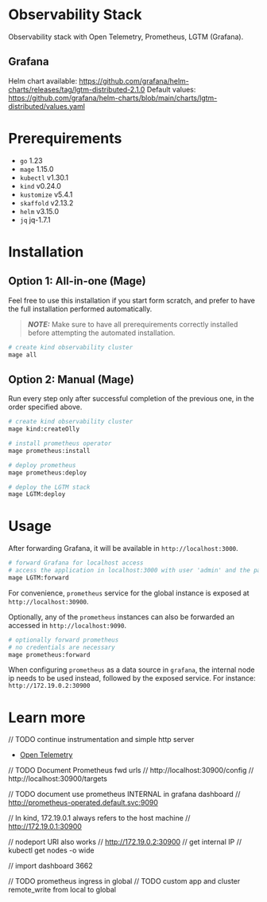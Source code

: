 # Observability Stack
Observability stack with Open Telemetry, Prometheus, LGTM (Grafana).

## Grafana

Helm chart available: https://github.com/grafana/helm-charts/releases/tag/lgtm-distributed-2.1.0
Default values: https://github.com/grafana/helm-charts/blob/main/charts/lgtm-distributed/values.yaml

# Prerequirements

- `go` 1.23
- `mage` 1.15.0
- `kubectl` v1.30.1
- `kind` v0.24.0
- `kustomize` v5.4.1
- `skaffold` v2.13.2
- `helm` v3.15.0
- `jq` jq-1.7.1

# Installation

## Option 1: All-in-one (Mage)

Feel free to use this installation if you start form scratch, and prefer to have the full installation performed automatically.

> **_NOTE:_**  Make sure to have all prerequirements correctly installed before attempting the automated installation.

```sh
# create kind observability cluster
mage all
```

## Option 2: Manual (Mage)

Run every step only after successful completion of the previous one, in the order specified above.


```sh
# create kind observability cluster
mage kind:createOlly
```

```sh
# install prometheus operator
mage prometheus:install
```

```sh
# deploy prometheus
mage prometheus:deploy
```

```sh
# deploy the LGTM stack
mage LGTM:deploy
```

# Usage

After forwarding Grafana, it will be available in `http://localhost:3000`.


```sh
# forward Grafana for localhost access
# access the application in localhost:3000 with user 'admin' and the password shown in stdout
mage LGTM:forward
```

For convenience, `prometheus` service for the global instance
is exposed at `http://localhost:30900`.

Optionally, any of the `prometheus` instances can also be forwarded an accessed in `http://localhost:9090`.

```sh
# optionally forward prometheus
# no credentials are necessary
mage prometheus:forward
```

When configuring `prometheus` as a data source in `grafana`, the internal node ip needs to be used instead, followed by the exposed service.
For instance: `http://172.19.0.2:30900`



# Learn more
// TODO continue instrumentation and simple http server
- [Open Telemetry](https://opentelemetry.io/docs/languages/go/getting-started/)

// TODO Document Prometheus fwd urls
// http://localhost:30900/config
// http://localhost:30900/targets

// TODO document use prometheus INTERNAL in grafana dashboard
// http://prometheus-operated.default.svc:9090

// In kind, 172.19.0.1 always refers to the host machine
// http://172.19.0.1:30900

// nodeport URI also works
// http://172.19.0.2:30900
// get internal IP
// kubectl get nodes -o wide


// import dashboard 3662

// TODO prometheus ingress in global
// TODO custom app and cluster remote_write from local to global
